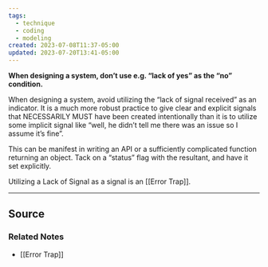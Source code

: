```yaml
---
tags:
  - technique
  - coding
  - modeling
created: 2023-07-08T11:37-05:00
updated: 2023-07-20T13:41-05:00
---
```

**When designing a system, don’t use e.g. “lack of yes” as the “no” condition.**

When designing a system, avoid utilizing the “lack of signal received” as an indicator. It is a much more robust practice to give clear and explicit signals that NECESSARILY MUST have been created intentionally than it is to utilize some implicit signal like “well, he didn’t tell me there was an issue so I assume it’s fine”. 

This can be manifest in writing an API or a sufficiently complicated function returning an object. Tack on a “status” flag with the resultant, and have it set explicitly.

Utilizing a Lack of Signal as a signal is an [[Error Trap]].

---

## Source


### Related Notes
- [[Error Trap]]